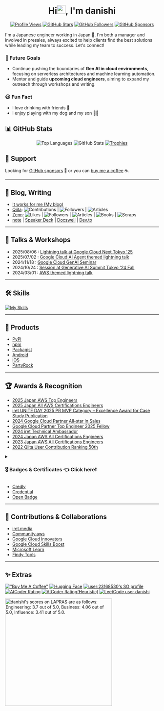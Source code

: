 <h1 align="center">Hi<img src="https://media.giphy.com/media/hvRJCLFzcasrR4ia7z/giphy.gif" width="28">, I'm danishi</h1>

<div align="center">
  <a href="https://github.com/danishi"><img src="https://komarev.com/ghpvc/?username=danishi&color=green" alt="Profile Views"/></a>
  <a href="https://github.com/danishi?tab=repositories&q=&type=&language=&sort=stargazers"><img src="https://img.shields.io/github/stars/danishi?label=Star&style=social" alt="GitHub Stars"/></a>
  <a href="https://github.com/danishi?tab=followers"><img src="https://img.shields.io/github/followers/danishi?label=Follow&style=social" alt="GitHub Followers"/></a>
  <a href="https://github.com/sponsors/danishi"><img src="https://img.shields.io/github/sponsors/danishi?label=Sponsor&style=social" alt="GitHub Sponsors"/></a>
</div>
<br>
I'm a Japanese engineer working in Japan 🗾.  
I'm both a manager and involved in presales, always excited to help clients find the best solutions while leading my team to success.  
Let's connect!

### 🌟 Future Goals
- Continue pushing the boundaries of **Gen AI in cloud environments**, focusing on serverless architectures and machine learning automation.
- Mentor and guide **upcoming cloud engineers**, aiming to expand my outreach through workshops and writing.

### 😃 Fun Fact
- I love drinking with friends 🍻
- I enjoy playing with my dog and my son 🐶🧒

## 📊 GitHub Stats
<div align="center">
  <img src="https://github-readme-stats.vercel.app/api/top-langs/?username=danishi&hide=html" alt="Top Languages"/>
  <img src="https://github-readme-stats.vercel.app/api?username=danishi&show_icons=true&count_private=true&line_height=40" alt="GitHub Stats"/>
  <a href="https://github.com/ryo-ma/github-profile-trophy">
    <img src="https://github-profile-trophy.vercel.app/?username=danishi" alt="Trophies"/>
  </a>
</div>

## 💖 Support
Looking for [GitHub sponsors](https://github.com/sponsors/danishi) 💖 or you can [buy me a coffee](https://www.buymeacoffee.com/danishi) ☕.

---

## 📝 Blog, Writing
- [It works for me (My blog)](https://www.blog.danishi.net/)
- [Qiita](https://qiita.com/danishi): ![Contributions](https://badgen.org/img/qiita/danishi/contributions?style=plastic) | ![Followers](https://badgen.org/img/qiita/danishi/followers?style=plastic) | ![Articles](https://badgen.org/img/qiita/danishi/articles?style=plastic)
- [Zenn](https://zenn.dev/danishi): ![Likes](https://badgen.org/img/zenn/danishi/likes?style=plastic) | ![Followers](https://badgen.org/img/zenn/danishi/followers?style=plastic) | ![Articles](https://badgen.org/img/zenn/danishi/articles?style=plastic) | ![Books](https://badgen.org/img/zenn/danishi/books?style=plastic) | ![Scraps](https://badgen.org/img/zenn/danishi/scraps?style=plastic)
- [note](https://note.com/_danishi) | [Speaker Deck](https://speakerdeck.com/danishi) | [Docswell](https://www.docswell.com/user/danishi) | [Dev.to](https://dev.to/danishi)

---

## 🎤 Talks & Workshops

- 2025/08/06 : [Lightning talk at Google Cloud Next Tokyo '25](https://cloudpack.jp/event/google-cloud-next-tokyo-2025.html)
- 2025/07/02 : [Google Cloud AI Agent themed lightning talk](https://www.youtube.com/watch?v=BCaj7YlwrLU)
- 2024/11/18 : [Google Cloud GenAI Seminar](https://www.youtube.com/watch?v=dtlONkFrI5Y)
- 2024/10/24 : [Session at Generative AI Summit Tokyo '24 Fall](https://www.youtube.com/watch?v=6YY87UwWkt8)
- 2024/03/01 : [AWS themed lightning talk](https://www.youtube.com/watch?v=EVdUQx4jCkE)

---

## 🛠 Skills
[![My Skills](https://skillicons.dev/icons?i=aws,bash,bootstrap,c,css,docker,dynamodb,eclipse,fastapi,firebase,flask,gcp,git,github,githubactions,gmail,html,java,js,jquery,laravel,linux,md,mysql,nodejs,nuxtjs,php,postman,py,raspberrypi,sass,sqlite,ubuntu,vim,vscode,vue,vuetify,windows,wordpress)](https://skillicons.dev)

---

## 🎁 Products
* [PyPI](https://pypi.org/user/danishi/)
* [npm](https://www.npmjs.com/~danishi)
* [Packagist](https://packagist.org/users/danishi/packages/)
* [Android](https://play.google.com/store/apps/developer?id=danishi)
* [iOS](https://apps.apple.com/jp/developer/shunji-nishida/id1533570092)
* [PartyRock](https://partyrock.aws/u/danishi3)

---

## 🏆 Awards & Recognition
* [2025 Japan AWS Top Engineers](https://aws.amazon.com/jp/blogs/psa/2025-japan-aws-top-engineers/)
* [2025 Japan All AWS Certifications Engineers](https://aws.amazon.com/jp/blogs/psa/2025-japan-all-aws-certifications-engineers/)
* [iret UNITE DAY 2025 PR MVP Category – Excellence Award for Case Study Publication](https://iret.media/159562)
* [2024 Google Cloud Partner All-star in Sales](https://cloudpack.jp/info/20241122.html)
* [Google Cloud Partner Top Engineer 2025 Fellow](https://cloud.google.com/blog/ja/topics/partners/partner-top-engineer-2025-award-winners/)
* [2024 iret Technical Ambassador](https://cloudpack.jp/info/20240530.html)
* [2024 Japan AWS All Certifications Engineers](https://aws.amazon.com/jp/blogs/psa/2024-japan-aws-all-certifications-engineers/)
* [2023 Japan AWS All Certifications Engineers](https://aws.amazon.com/jp/blogs/psa/2023-japan-aws-all-certifications-engineers/)
* [2022 Qiita User Contribution Ranking 50th](https://qiita.com/Qiita/items/75a34af032d898a86679)

<details>
<summary><h3>🎖 Badges & Certificates 👈 Click here❗</h3></summary>
  
[<img height="110" width="110" src="https://images.credly.com/size/110x110/images/00634f82-b07f-4bbd-a6bb-53de397fc3a6/image.png" alt="AWS Certified Cloud Practitioner"/>](https://www.credly.com/badges/4414b441-fc3e-4f1c-a02d-5c9e9811a433/public_url)
[<img height="110" width="110" src="https://images.credly.com/size/110x110/images/4d4693bb-530e-4bca-9327-de07f3aa2348/image.png" alt="AWS Certified AI Practitioner"/>](https://www.credly.com/badges/7fe9e2be-38ef-4dfc-abb3-752684049314/public_url)
[<img height="110" width="110" src="https://images.credly.com/size/110x110/images/834f2c8d-2d2c-4ce7-9580-02a351c31626/image.png" alt="AWS Certified AI Practitioner Early Adopter
"/>](https://www.credly.com/badges/cb784249-be7b-48d3-8c78-baae72d669b9/public_url)
[<img height="110" width="110" src="https://images.credly.com/size/110x110/images/0e284c3f-5164-4b21-8660-0d84737941bc/image.png" alt="AWS Certified Solutions Architect – Associate"/>](https://www.credly.com/badges/e6a26627-e6d5-403a-baff-e68948f92325/public_url)
[<img height="110" width="110" src="https://images.credly.com/size/110x110/images/b9feab85-1a43-4f6c-99a5-631b88d5461b/image.png" alt="AWS Certified Developer – Associate"/>](https://www.credly.com/badges/9e4185d5-5a08-4276-81d4-8c6b0f4015ab/public_url)
[<img height="110" width="110" src="https://images.credly.com/size/110x110/images/f0d3fbb9-bfa7-4017-9989-7bde8eaf42b1/image.png" alt="AWS Certified SysOps Administrator – Associate"/>](https://www.credly.com/badges/76c2735b-2a7e-48d7-a56d-30b61b62d452/public_url)
[<img height="110" width="110" src="https://images.credly.com/size/110x110/images/e5c85d7f-4e50-431e-b5af-fa9d9b0596e7/image.png" alt="AWS Certified Data Engineer – Associate"/>](https://www.credly.com/badges/4e40bb81-b0ee-459e-94ca-1ba0aa6afcc9/public_url)
[<img height="110" width="110" src="https://images.credly.com/size/110x110/images/1a634b4e-3d6b-4a74-b118-c0dcb429e8d2/image.png" alt="AWS Certified Machine Learning Engineer – Associate"/>](https://www.credly.com/badges/a41d27e4-1220-4d93-a66a-1029949e792a/public_url)
[<img height="110" width="110" src="https://images.credly.com/size/110x110/images/e92b66a6-d4b5-4e86-92f9-a80846fb81e2/image.png" alt="AWS Certified Machine Learning Engineer - Associate Early Adopter"/>](https://www.credly.com/badges/8b50cab1-21f7-43e3-b4bf-c4da3c7b6dca/public_url)
[<img height="110" width="110" src="https://images.credly.com/size/110x110/images/2d84e428-9078-49b6-a804-13c15383d0de/image.png" alt="AWS Certified Solutions Architect – Professional"/>](https://www.credly.com/badges/a836e6f7-87d5-426d-b963-f70fd05b99d4/public_url)
[<img height="110" width="110" src="https://images.credly.com/size/110x110/images/bd31ef42-d460-493e-8503-39592aaf0458/image.png" alt="AWS Certified DevOps Engineer – Professional"/>](https://www.credly.com/badges/1ad6a0fc-1849-4ffb-818e-d8b9c78f41e0/public_url)
[<img height="110" width="110" src="https://images.credly.com/size/110x110/images/778bde6c-ad1c-4312-ac33-2fa40d50a147/image.png" alt="AWS Certified Machine Learning"/>](https://www.credly.com/badges/3d01955a-975c-491e-9b20-7625f176ce5f/public_url)
[<img height="110" width="110" src="https://images.credly.com/size/110x110/images/53acdae5-d69f-4dda-b650-d02ed7a50dd7/image.png" alt="AWS Certified Security – Specialty"/>](https://www.credly.com/badges/8ceb1b83-95df-4910-95d9-cd9e93c6e479/public_url)
[<img height="110" width="110" src="https://images.credly.com/size/110x110/images/4d08274f-64c1-495e-986b-3143f51b1371/image.png" alt="AWS Certified Advanced Networking – Specialty"/>](https://www.credly.com/badges/43ad31dc-9761-4f2d-8f37-0db794327d64/public_url)
[<img height="110" width="110" src="https://images.credly.com/size/110x110/images/885d38e4-55c0-4c35-b4ed-694e2b26be6c/image.png" alt="AWS Certified Database – Specialty"/>](https://www.credly.com/badges/32b52cee-a3fc-4f9d-b52e-60233c4b8c76/public_url)
[<img height="110" width="110" src="https://images.credly.com/size/110x110/images/57bb7f6a-441f-4356-a2f1-7693227a475e/image.png" alt="AWS Certified SAP on AWS – Specialty"/>](https://www.credly.com/badges/283556e7-2e31-415e-a03b-059042bab3b9/public_url)
[<img height="110" width="110" src="https://images.credly.com/size/110x110/images/6430efe4-0ac0-4df6-8f1b-9559d8fcdf27/image.png" alt="AWS Certified Data Analytics – Specialty"/>](https://www.credly.com/badges/81a620bb-a8c3-4ffe-b58a-30b7dec96dad/public_url)
[<img height="110" width="110" src="https://images.credly.com/size/110x110/images/dd75723c-9629-4511-8c19-154244c5423a/image.png" alt="AWS Certified Alexa Skill Builder – Specialty"/>](https://www.credly.com/badges/3ecafdd9-6247-465e-9107-d7be32637e1f/public_url)

[<img height="110" width="110" src="https://github.com/user-attachments/assets/c4d7d87c-8062-4f30-9877-91f466fbec1f" alt="Azure Fundamentals"/>](https://learn.microsoft.com/ja-jp/users/danishi/credentials/7a41a93c2ff5823)

[<img height="110" width="110" src="https://images.credly.com/size/110x110/images/300d4058-0dbd-47b1-96ad-63ff89e41d2b/image.png" alt="Cloud Digital Leader"/>](https://www.credly.com/badges/e7d3b41a-5f8a-44df-bf3e-74cde10ceaf0/public_url)
[<img height="110" width="110" src="https://images.credly.com/images/ec23e41a-0f32-4a98-9c00-28925621b281/blob" alt="Generative AI Leader"/>](https://www.credly.com/badges/68ccdcbd-8252-4049-9330-994f7a45999c/public_url)
[<img height="110" width="110" src="https://images.credly.com/size/110x110/images/f6c4798e-59c9-4e94-8383-58a9041e8a7f/image.png" alt="Associate Cloud Engineer"/>](https://www.credly.com/badges/c2288c96-f26f-4179-8ef0-f50e0ee9e7f9/public_url)
[<img height="110" width="110" src="https://images.credly.com/images/3e3f6d8b-b37e-4a3d-93d0-6f2bafa5f03c/blob" alt="Associate Data Practitioner"/>](https://www.credly.com/badges/02013310-b135-4c95-8716-67554011ac67/public_url)
[<img height="110" width="110" src="https://images.credly.com/images/2a0b01fd-ef7b-4b82-b4d3-395df951f389/blob" alt="Associate Google Workspace Administrator"/>](https://www.credly.com/badges/d1001efc-0801-43d6-9329-1e6aaa720543/public_url)
[<img height="110" width="110" src="https://images.credly.com/size/110x110/images/d96faaa1-8c14-4d2d-8927-46f33ccf4523/image.png" alt="Professional Cloud Architect"/>](https://www.credly.com/badges/e0500e94-faee-4bfe-a744-ec0f4455bec3/public_url)
[<img height="110" width="110" src="https://images.credly.com/size/110x110/images/10227907-54b6-466f-a52c-1a26948f0aaf/image.png" alt="Professional Cloud Developer"/>](https://www.credly.com/badges/fb52ac65-75e1-49c9-8a0b-d34495a34527/public_url)
[<img height="110" width="110" src="https://images.credly.com/size/110x110/images/9baf2afb-e107-4acc-b886-5d8112581e73/image.png" alt="Professional Cloud DevOps Engineer"/>](https://www.credly.com/badges/99d03267-9d86-45c2-a02c-bed9153e2c9c/public_url)
[<img height="110" width="110" src="https://images.credly.com/size/110x110/images/275e69a5-33a8-4d9c-bad4-2bdc0dfb7d40/image.png" alt="Professional Cloud Database Engineer"/>](https://www.credly.com/badges/f3e4b501-32dd-455f-bb90-2e719893db57/public_url)
[<img height="110" width="110" src="https://images.credly.com/size/110x110/images/7bb9dc2d-53b4-412c-8bc7-8ea90556710d/image.png" alt="Professional Cloud Security Engineer"/>](https://www.credly.com/badges/c15fbc2d-9fd4-46f8-9d19-658e742f19f1/public_url)
[<img height="110" width="110" src="https://images.credly.com/size/110x110/images/d7d0d0f5-ea0b-4b3f-a76f-93934726573d/image.png" alt="Professional Data Engineer"/>](https://www.credly.com/badges/bb89744b-8097-4cc9-8805-a9b121559053/public_url)
[<img height="110" width="110" src="https://images.credly.com/size/110x110/images/05e71e7e-92a1-4821-8530-4176b2e3c4b4/image.png" alt="Professional Machine Learning Engineer"/>](https://www.credly.com/badges/9bb26cfa-2b11-4fa7-9182-cc103f20ae0b/public_url)
[<img height="110" width="110" src="https://images.credly.com/size/110x110/images/08a802bf-f2fa-44fb-8110-92acf6195738/image.png" alt="Professional Cloud Network Engineer"/>](https://www.credly.com/badges/e89672b5-4380-40bd-9366-57b9d800b99c/public_url)
[<img height="110" width="110" src="https://images.credly.com/size/110x110/images/8848cf4b-31e8-4bf8-b76f-f831f4db433b/image.png" alt="Professional Google Workspace Administrator"/>](https://www.credly.com/badges/a7bf85ea-fb18-4f85-8eed-680b4a00c2f0/public_url)

[<img height="110" width="110" src="https://images.credly.com/size/110x110/images/ce8187a0-700e-4757-9d4e-dcb3f2f88f56/Japan_Silver_Java_SE_7_Programmer_Badge__3_.png" alt="Oracle Certified Java Programmer, Silver SE 7"/>](https://www.credly.com/badges/23481bf4-c869-4013-a66c-ccdf2a322457/public_url)
[<img height="110" width="110" src="https://images.credly.com/images/b5f4764e-10b5-452d-becd-900a59c0986b/Japan_Gold_Java_SE_7_Programmer_Badge__1_.png" alt="Oracle Certified Java Programmer, Gold SE 7"/>](https://www.credly.com/badges/d2294941-0851-45c1-bb5e-7e926ab28434/public_url)
[<img height="110" width="110" src="https://images.credly.com/images/26b2b8e1-fd0e-4437-942a-5230687425e8/Japan_Master_Bronze_Oracle_Database_12c_Badge__1_.png" alt="ORACLE MASTER Bronze Oracle Database 12c"/>](https://www.credly.com/badges/51f318fe-f00a-41d4-91e7-39cb89f4e525/public_url)
[<img height="110" width="110" src="https://images.credly.com/images/92367361-e44a-43e1-9743-2ca7d68c690d/Japan_Master_Silver_Oracle_DB_12c_Badge__1_.png" alt="ORACLE MASTER Silver Oracle Database 12c"/>](https://www.credly.com/badges/03be280d-3f57-4866-a848-2d05a061d6fe/public_url)

[<img height="110" width="110" src="https://github.com/danishi/danishi/assets/13270461/3cef40c5-8a1d-44c7-98ef-c33096b02a6d" alt="JDLA Generative AI TEST 2024 #1"/>](https://www.openbadge-global.com/ns/portal/openbadge/public/assertions/detail/OFBDZUI3d3NlY3JtTmZ0ZDAxTDN5Zz09)
[<img height="110" width="110" src="https://github.com/danishi/danishi/assets/13270461/9426f11b-054a-4047-bbd1-4c2aaf137bd2" alt="JDLA Generative AI TEST 2023 #1"/>](https://www.openbadge-global.com/api/v1.0/openBadge/v2/Wallet/Public/GetAssertionShare/VHNLcEwrVGJwRWg4R2YxZFZiUkU2UT09)
[<img height="110" width="110" src="https://github.com/danishi/danishi/assets/13270461/4162276c-2a59-466a-9172-e23c6dcecae1" alt="JDLA Deep Learning for GENERAL 2021 #1"/>](https://www.openbadge-global.com/api/v1.0/openBadge/v2/Wallet/Public/GetAssertionShare/dllYNUJSVHp4aHgxRnpMV2ljM1MzUT09)
[<img height="110" width="110" src="https://github.com/danishi/danishi/assets/13270461/b831f309-ca36-441f-97e1-87bbff37d277" alt="VBAエキスパート Standard Crown"/>](https://www.openbadge-global.com/api/v1.0/openBadge/v2/Wallet/Public/GetAssertionShare/R3MreS9seHFiK2cyaGpWZHNGWUFRUT09)

[<img height="120" width="110" src="https://github.com/user-attachments/assets/feb8e08e-0c84-42fc-b9db-073d2835cbd4" alt="2024 iret Technical Ambassador"/>](https://cloudpack.jp/info/20240530.html)
[<img height="120" width="110" src="https://github.com/user-attachments/assets/9917b40d-6169-4a19-b0c9-fb891cc55962" alt="Expired: April 25, 2025: Registered Scrum Master"/>](https://scruminc.jp/training/master/)
[<img height="120" width="110" src="https://github.com/user-attachments/assets/743a7f4e-109b-4af9-85fd-ae111b97b576" alt="2025 Japan All AWS Certifications Engineers"/>](https://aws.amazon.com/jp/blogs/psa/2025-japan-all-aws-certifications-engineers/)
[<img height="110" width="110" src="https://images.credly.com/images/9438754b-f86b-4f6a-937e-e61587147d28/blob" alt="2025 Japan AWS Top Engineer
"/>](https://www.credly.com/badges/85c7e695-6d2c-4b8b-af12-81418d33252c)

</details>

* [Credly](https://www.credly.com/users/shunji-nishida.edaa312b/badges?sort=-state_updated_at&page=1)
* [Credential](https://www.credential.net/profile/shunjinishida518395/wallet)
* [Open Badge](https://www.openbadge-global.com/ns/portal/openbadge/public/assertions/user/TS83WnQzbzRpZXVsUzlnM1ZxNUFMQT09)

---

## 🤝 Contributions & Collaborations
- [iret.media](https://iret.media/author/nishida)
- [Community.aws](https://community.aws/@danishi)
- [Google Cloud Innovators](https://g.dev/danishi)
- [Google Cloud Skills Boost](https://partner.cloudskillsboost.google/public_profiles/f4473802-cc01-4b05-a7f1-28d8c02aa83b)
- [Microsoft Learn](https://learn.microsoft.com/ja-jp/users/danishi/)
- [Findy Tools](https://findy-tools.io/products/vertexai/396/476)

---

## ✨ Extras
[!["Buy Me A Coffee"](https://www.buymeacoffee.com/assets/img/custom_images/orange_img.png)](https://www.buymeacoffee.com/danishi)
[![Hugging Face](https://img.shields.io/badge/%F0%9F%A4%97%20Hugging%20Face-danishi-yellow)](https://huggingface.co/danishi411)
[![user:23168530's SO profile](https://stackoverflow-readme-profile.johannchopin.fr/profile-small/23168530?theme=default)](https://stackoverflow.com/users/23168530/danishi)
[![AtCoder Rating](https://badgen.org/img/atcoder/danishi/rating/algorithm?style=plastic)](https://atcoder.jp/users/danishi?contestType=algo)
[![AtCoder Rating(Heuristic)](https://badgen.org/img/atcoder/danishi/rating/heuristic?style=plastic)](https://atcoder.jp/users/danishi?contestType=heuristic)
[![LeetCode user danishi](https://img.shields.io/badge/dynamic/json?style=for-the-badge&labelColor=black&color=%23ffa116&label=Solved&query=solvedOverTotal&url=https%3A%2F%2Fleetcode-badge.vercel.app%2Fapi%2Fusers%2Fdanishi&logo=leetcode&logoColor=yellow)](https://leetcode.com/danishi/)
<!--START_SECTION:lapras-card-->
<p ><a href="https://lapras.com/public/danishi" target="_blank" rel="noopener noreferrer"><img alt="danishi's scores on LAPRAS are as follows: Engineering: 3.7 out of 5.0, Business: 4.06 out of 5.0, Influence: 3.41 out of 5.0." src="https://lapras-card-generator.vercel.app/api/svg?e=3.7&b=4.06&i=3.41&b1=%23020e27&b2=%230e5593&i1=%2303102f&i2=%231688bf&l=en" width="350" ></a></p>
<!--END_SECTION:lapras-card-->
